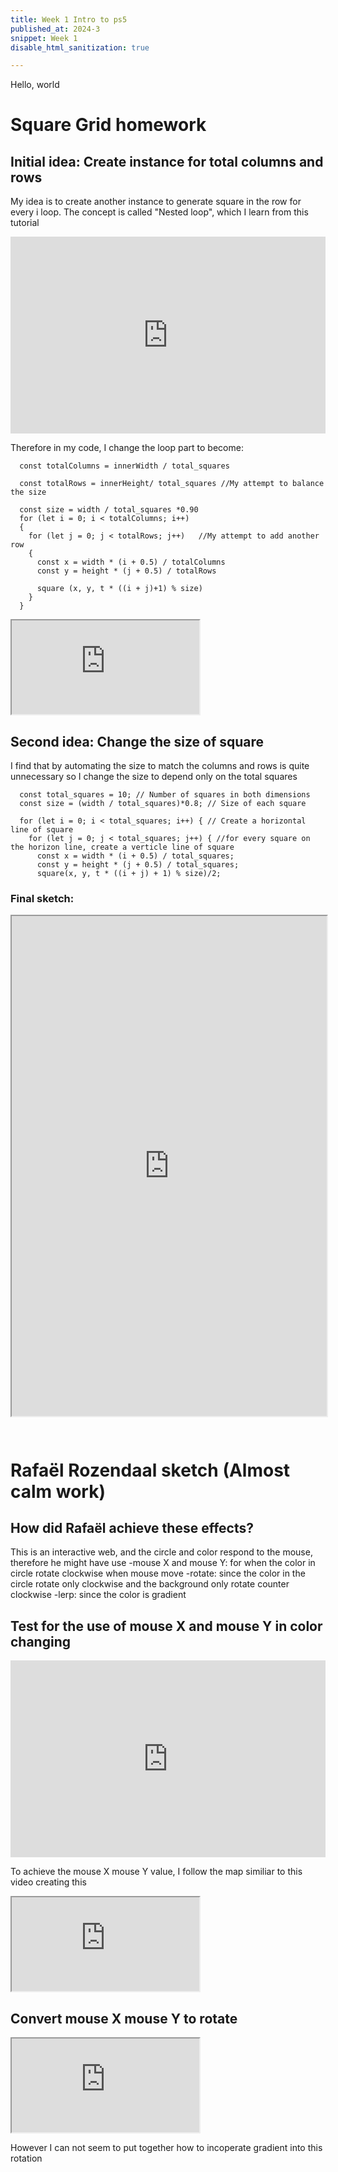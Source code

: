 ```yaml
---
title: Week 1 Intro to ps5
published_at: 2024-3
snippet: Week 1
disable_html_sanitization: true

---
```


Hello, world


# Square Grid homework
## Initial idea: Create instance for total columns and rows
My idea is to create another instance to generate square in the row for every i loop.
The concept is called "Nested loop", which I learn from this tutorial
<iframe width="100%" height="315" src="https://www.youtube.com/embed/RCPof5TC-Gs?si=TPQMZ8EUzrcSwuC0" title="YouTube video player" frameborder="0" allow="accelerometer; autoplay; clipboard-write; encrypted-media; gyroscope; picture-in-picture; web-share" referrerpolicy="strict-origin-when-cross-origin" allowfullscreen></iframe>

Therefore in my code, I change the loop part to become:

```
  const totalColumns = innerWidth / total_squares 
    
  const totalRows = innerHeight/ total_squares //My attempt to balance the size 

  const size = width / total_squares *0.90
  for (let i = 0; i < totalColumns; i++) 
  {
    for (let j = 0; j < totalRows; j++)   //My attempt to add another row 
    {
      const x = width * (i + 0.5) / totalColumns
      const y = height * (j + 0.5) / totalRows

      square (x, y, t * ((i + j)+1) % size)
    }
  }
```
<iframe src="https://editor.p5js.org/HappiesDay/full/mfwKcft72"></iframe>

## Second idea: Change the size of square
I find that by automating the size to match the columns and rows is quite unnecessary so I change the size to depend only on the total squares
```
  const total_squares = 10; // Number of squares in both dimensions
  const size = (width / total_squares)*0.8; // Size of each square

  for (let i = 0; i < total_squares; i++) { // Create a horizontal line of square
    for (let j = 0; j < total_squares; j++) { //for every square on the horizon line, create a verticle line of square
      const x = width * (i + 0.5) / total_squares;  
      const y = height * (j + 0.5) / total_squares;
      square(x, y, t * ((i + j) + 1) % size)/2;

```

### Final sketch:

<iframe width="100%" height=800px src="https://editor.p5js.org/HappiesDay/full/LpYEK21eS"></iframe>

```     ```

# Rafaël Rozendaal sketch (Almost calm work)
## How did Rafaël achieve these effects? 
This is an interactive web, and the circle and color respond to the mouse, therefore he might have use 
-mouse X and mouse Y: for when the color in circle rotate clockwise when mouse move
-rotate: since the color in the circle rotate only clockwise and the background only rotate counter clockwise
-lerp: since the color is gradient

## Test for the use of mouse X and mouse Y in color changing
<iframe width="100%" height="315" src="https://www.youtube.com/embed/nicMAoW6u1g?si=FQDd7eDzEOLOaXSs" title="YouTube video player" frameborder="0" allow="accelerometer; autoplay; clipboard-write; encrypted-media; gyroscope; picture-in-picture; web-share" referrerpolicy="strict-origin-when-cross-origin" allowfullscreen></iframe>

To achieve the mouse X mouse Y value, I follow the map similiar to this video creating this
<iframe src="https://editor.p5js.org/HappiesDay/full/eP3IlkY5C"></iframe>

## Convert mouse X mouse Y to rotate 
<iframe src="https://editor.p5js.org/HappiesDay/full/b9vthaq0z"></iframe>

However I can not seem to put together how to incoperate gradient into this rotation
